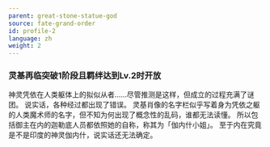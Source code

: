 ```yaml
---
parent: great-stone-statue-god
source: fate-grand-order
id: profile-2
language: zh
weight: 2
---
```


### 灵基再临突破1阶段且羁绊达到Lv.2时开放

神灵凭依在人类躯体上的拟似从者……尽管推测是这样，但成立的过程充满了谜团。
说实话，各种经过都出现了错误。
灵基肖像的名字栏似乎写着身为凭依之躯的人类魔术师的名字，但不知为何出现了概念性的乱码，谁都无法读懂。
所以包括御主在内的迦勒底人员都依照她的自称，称其为「伽内什小姐」。
至于内在究竟是不是印度的神灵伽内什，说实话还无法确定。
